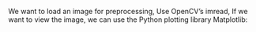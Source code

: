 We want to load an image for preprocessing, Use OpenCV’s imread, If we want to view the image, we can use the Python plotting library Matplotlib:

